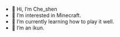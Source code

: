 - 👋 Hi, I’m Che_shen
- 👀 I’m interested in Minecraft.
- 🌱 I’m currently learning how to play it well.
- 🏀 I’m an ikun.

<!---
Che-shen/Che-shen is a ✨ special ✨ repository because its `README.md` (this file) appears on your GitHub profile.
You can click the Preview link to take a look at your changes.
--->
